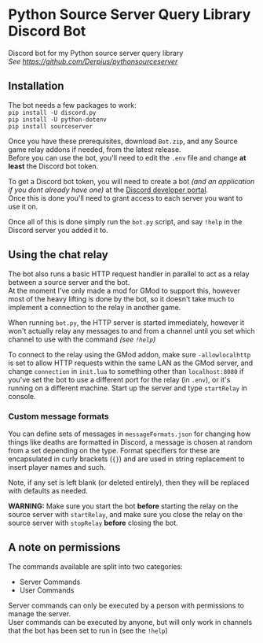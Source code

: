 # Python Source Server Query Library Discord Bot
Discord bot for my Python source server query library  
*See https://github.com/Derpius/pythonsourceserver*

## Installation  
The bot needs a few packages to work:  
`pip install -U discord.py`  
`pip install -U python-dotenv`  
`pip install sourceserver`  

Once you have these prerequisites, download `Bot.zip`, and any Source game relay addons if needed, from the latest release.  
Before you can use the bot, you'll need to edit the `.env` file and change **at least** the Discord bot token.  

To get a Discord bot token, you will need to create a bot *(and an application if you dont already have one)* at the [Discord developer portal](https://discord.com/developers).  
Once this is done you'll need to grant access to each server you want to use it on.

Once all of this is done simply run the `bot.py` script, and say `!help` in the Discord server you added it to.  

## Using the chat relay  
The bot also runs a basic HTTP request handler in parallel to act as a relay between a source server and the bot.  
At the moment I've only made a mod for GMod to support this, however most of the heavy lifting is done by the bot, so it doesn't take much to implement a connection to the relay in another game.  

When running `bot.py`, the HTTP server is started immediately, however it won't actually relay any messages to and from a channel until you set which channel to use with the command *(see `!help`)*  

To connect to the relay using the GMod addon, make sure `-allowlocalhttp` is set to allow HTTP requests within the same LAN as the GMod server, and change `connection` in `init.lua` to something other than `localhost:8080` if you've set the bot to use a different port for the relay (in `.env`), or it's running on a different machine. Start up the server and type `startRelay` in console.  

### Custom message formats  
You can define sets of messages in `messageFormats.json` for changing how things like deaths are formatted in Discord, a message is chosen at random from a set depending on the type. Format specifiers for these are encapsulated in curly brackets (`{}`) and are used in string replacement to insert player names and such.  

Note, if any set is left blank (or deleted entirely), then they will be replaced with defaults as needed.

**WARNING:** Make sure you start the bot **before** starting the relay on the source server with `startRelay`, and make sure you close the relay on the source server with `stopRelay` **before** closing the bot.  

## A note on permissions
The commands available are split into two categories:  
* Server Commands  
* User Commands  

Server commands can only be executed by a person with permissions to manage the server.  
User commands can be executed by anyone, but will only work in channels that the bot has been set to run in (see the `!help`)
